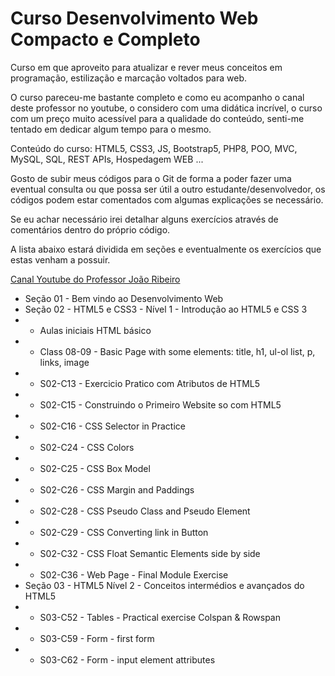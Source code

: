 # Curso Desenvolvimento Web Compacto e Completo

Curso em que aproveito para atualizar e rever meus conceitos em programação, estilização e marcação voltados para web.

O curso pareceu-me bastante completo e como eu acompanho o canal deste professor no youtube, o considero com uma didática incrível, o curso com um preço muito acessível para a qualidade do conteúdo, senti-me tentado em dedicar algum tempo para o mesmo.

Conteúdo do curso: HTML5, CSS3, JS, Bootstrap5, PHP8, POO, MVC, MySQL, SQL, REST APIs, Hospedagem WEB ...

Gosto de subir meus códigos para o Git de forma a poder fazer uma eventual consulta ou que possa ser útil a outro estudante/desenvolvedor, os códigos podem estar comentados com algumas explicações se necessário. 

Se eu achar necessário irei detalhar alguns exercícios através de comentários dentro do próprio código.

A lista abaixo estará dividida em seções e eventualmente os exercícios que estas venham a possuir.

<a href="https://www.youtube.com/@JLDRPT">Canal Youtube do Professor João Ribeiro </a>


- Seção 01 - Bem vindo ao Desenvolvimento Web
- Seção 02 - HTML5 e CSS3 - Nível 1 - Introdução ao HTML5 e CSS 3
 - - Aulas iniciais HTML básico
 - - Class 08-09 - Basic Page with some elements: title, h1, ul-ol list, p, links, image
 - - S02-C13 - Exercicio Pratico com Atributos de HTML5
 - - S02-C15 - Construindo o Primeiro Website so com HTML5
 - - S02-C16 - CSS Selector in Practice
 - - S02-C24 - CSS Colors
 - - S02-C25 - CSS Box Model
 - - S02-C26 - CSS Margin and Paddings
 - - S02-C28 - CSS Pseudo Class and Pseudo Element
 - - S02-C29 - CSS Converting link in Button
 - - S02-C32 - CSS Float Semantic Elements side by side
 - - S02-C36 - Web Page - Final Module Exercise
 - Seção 03 - HTML5 Nível 2 - Conceitos intermédios e avançados do HTML5 
 - - S03-C52 - Tables - Practical exercise Colspan & Rowspan
 - - S03-C59 - Form - first form
 - - S03-C62 - Form - input element attributes